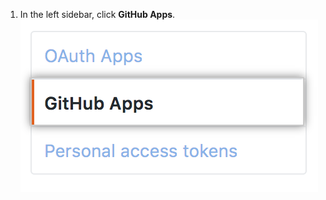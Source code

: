 1. In the left sidebar, click **GitHub Apps**. ![GitHub Apps section](/assets/images/settings/github_apps.png)
